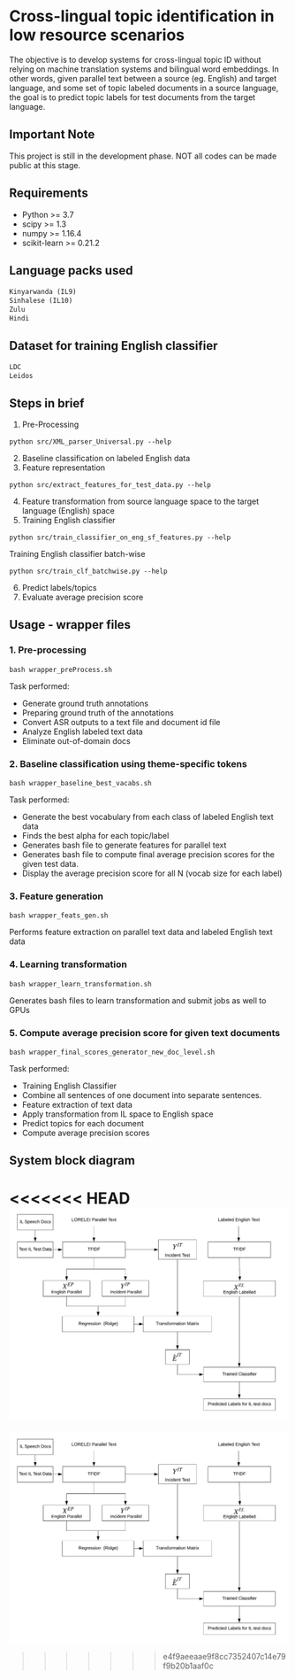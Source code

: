 # Cross-lingual topic identification in low resource scenarios

The objective is to develop systems for cross-lingual topic ID without relying on machine translation systems and bilingual word embeddings. In other words, given parallel text between a source (eg. English) and target language, and some set of topic labeled documents in a source language, the goal is to predict topic labels for test documents from the target language.

## Important Note
This project is still in the development phase. NOT all codes can be made public at this stage.


## Requirements

* Python >= 3.7
* scipy >= 1.3
* numpy >= 1.16.4
* scikit-learn >= 0.21.2

## Language packs used
    Kinyarwanda (IL9)
    Sinhalese (IL10)
    Zulu
    Hindi

## Dataset for training English classifier
    LDC
    Leidos

## Steps in brief

1. Pre-Processing
```
python src/XML_parser_Universal.py --help
```
2. Baseline classification on labeled English data
3. Feature representation
```
python src/extract_features_for_test_data.py --help
```
4. Feature transformation from source language space to the target language (English) space
5. Training English classifier
```
python src/train_classifier_on_eng_sf_features.py --help
```
Training English classifier batch-wise
```
python src/train_clf_batchwise.py --help
```
6. Predict labels/topics
7. Evaluate average precision score

## Usage - wrapper files

### 1. Pre-processing

    bash wrapper_preProcess.sh
 Task performed:
*   Generate ground truth annotations
*   Preparing ground truth of the annotations
*   Convert ASR outputs to a text file and document id file
*   Analyze English labeled text data
*   Eliminate out-of-domain docs

### 2. Baseline classification using theme-specific tokens
    bash wrapper_baseline_best_vacabs.sh

Task performed:
* Generate the best vocabulary from each class of labeled English text data
* Finds the best alpha for each topic/label
* Generates bash file to generate features for parallel text
* Generates bash file to compute final average precision scores for the given test data.
* Display the average precision score for all N (vocab size for each label)

### 3. Feature generation
    bash wrapper_feats_gen.sh
Performs feature extraction on parallel text data and labeled English text data

### 4. Learning transformation
    bash wrapper_learn_transformation.sh
Generates bash files to learn transformation and submit jobs as well to GPUs

### 5. Compute average precision score for given text documents
    bash wrapper_final_scores_generator_new_doc_level.sh
Task performed:
* Training English Classifier
* Combine all sentences of one document into separate sentences.
* Feature extraction of text data
* Apply transformation from IL space to English space
* Predict topics for each document
* Compute average precision scores





## System block diagram

<<<<<<< HEAD
![alt text](https://github.com/sangeet2020/Cross-lingual-topic-identification-in-low-resource-scenarios/blob/development/Block%20Diagram/system_block_diagram.png)
=======
![alt text](https://github.com/sangeet2020/Cross-lingual-topic-identification-in-low-resource-scenarios/blob/development/Block%20Diagram/system_block_diagram.png)
>>>>>>> e4f9aeeaae9f8cc7352407c14e79f9b20b1aaf0c
